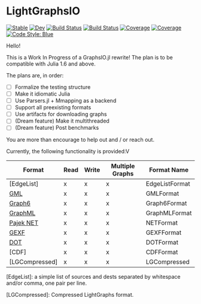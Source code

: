 # LightGraphsIO 
[![Stable](https://img.shields.io/badge/docs-stable-blue.svg)](https://miguelraz.github.io/LightGraphsIO.jl/stable) [![Dev](https://img.shields.io/badge/docs-dev-blue.svg)](https://miguelraz.github.io/LightGraphsIO.jl/dev) [![Build Status](https://github.com/miguelraz/LightGraphsIO.jl/workflows/CI/badge.svg)](https://github.com/miguelraz/LightGraphsIO.jl/actions) 
[![Build Status](https://ci.appveyor.com/api/projects/status/github/miguelraz/LightGraphsIO.jl?svg=true)](https://ci.appveyor.com/project/miguelraz/LightGraphsIO-jl) [![Coverage](https://codecov.io/gh/miguelraz/LightGraphsIO.jl/branch/master/graph/badge.svg)](https://codecov.io/gh/miguelraz/LightGraphsIO.jl) [![Coverage](https://coveralls.io/repos/github/miguelraz/LightGraphsIO.jl/badge.svg?branch=master)](https://coveralls.io/github/miguelraz/LightGraphsIO.jl?branch=master) [![Code Style: Blue](https://img.shields.io/badge/code%20style-blue-4495d1.svg)](https://github.com/invenia/BlueStyle)

Hello!

This is a Work In Progress of a GraphsIO.jl rewrite! The plan is to be compatible with Julia 1.6 and above.

The plans are, in order:
 
- [ ] Formalize the testing structure
- [ ] Make it idiomatic Julia
- [ ] Use Parsers.jl + Mmapping as a backend
- [ ] Support all preexisting formats
- [ ] Use artifacts for downloading graphs
- [ ] (Dream feature) Make it multithreaded
- [ ] (Dream feature) Post benchmarks

You are more than encourage to help out and / or reach out.

Currently, the following functionality is provided:V

Format        | Read | Write | Multiple Graphs| Format Name  |
--------------|------|-------|----------------|--------------|
[EdgeList]    |   x  |  x    | x              |EdgeListFormat|
[GML]         |   x  |  x    | x              |GMLFormat     |
[Graph6]      |   x  |  x    | x              |Graph6Format  |
[GraphML]     |   x  |  x    | x              |GraphMLFormat |
[Pajek NET]   |   x  |  x    | x              |NETFormat     |
[GEXF]        |   x  |  x    | x              |GEXFFormat    |
[DOT]         |   x  |  x    | x              |DOTFormat     |
[CDF]         |   x  |  x    | x              |CDFFormat     |
[LGCompressed]|   x  |  x    | x              |LGCompressed|

[EdgeList]: a simple list of sources and dests separated by whitespace and/or comma, one pair per line.

[GML]: https://en.wikipedia.org/wiki/Graph_Modelling_Language

[Graph6]: https://users.cecs.anu.edu.au/~bdm/data/formats.html

[GraphML]: https://en.wikipedia.org/wiki/GraphML

[Pajek NET]: https://gephi.org/users/supported-graph-formats/pajek-net-format/

[GEXF]: https://gephi.org/gexf/format/

[DOT]: https://en.wikipedia.org/wiki/DOT_(graph_description_language)

[LGCompressed]: Compressed LightGraphs format.

